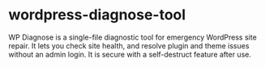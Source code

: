 # wordpress-diagnose-tool
WP Diagnose is a single-file diagnostic tool for emergency WordPress site repair. It lets you check site health, and resolve plugin and theme issues without an admin login. It is secure with a self-destruct feature after use.
